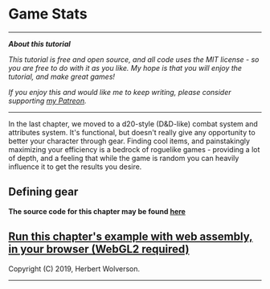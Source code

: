 # Game Stats

---

***About this tutorial***

*This tutorial is free and open source, and all code uses the MIT license - so you are free to do with it as you like. My hope is that you will enjoy the tutorial, and make great games!*

*If you enjoy this and would like me to keep writing, please consider supporting [my Patreon](https://www.patreon.com/blackfuture).*

---

In the last chapter, we moved to a d20-style (D&D-like) combat system and attributes system. It's functional, but doesn't really give any opportunity to better your character through gear. Finding cool items, and painstakingly maximizing your efficiency is a bedrock of roguelike games - providing a lot of depth, and a feeling that while the game is random you can heavily influence it to get the results you desire.

## Defining gear



**The source code for this chapter may be found [here](https://github.com/thebracket/rustrogueliketutorial/tree/master/chapter-51-gear)**


[Run this chapter's example with web assembly, in your browser (WebGL2 required)](http://bfnightly.bracketproductions.com/rustbook/wasm/chapter-51-gear)
---

Copyright (C) 2019, Herbert Wolverson.

---
